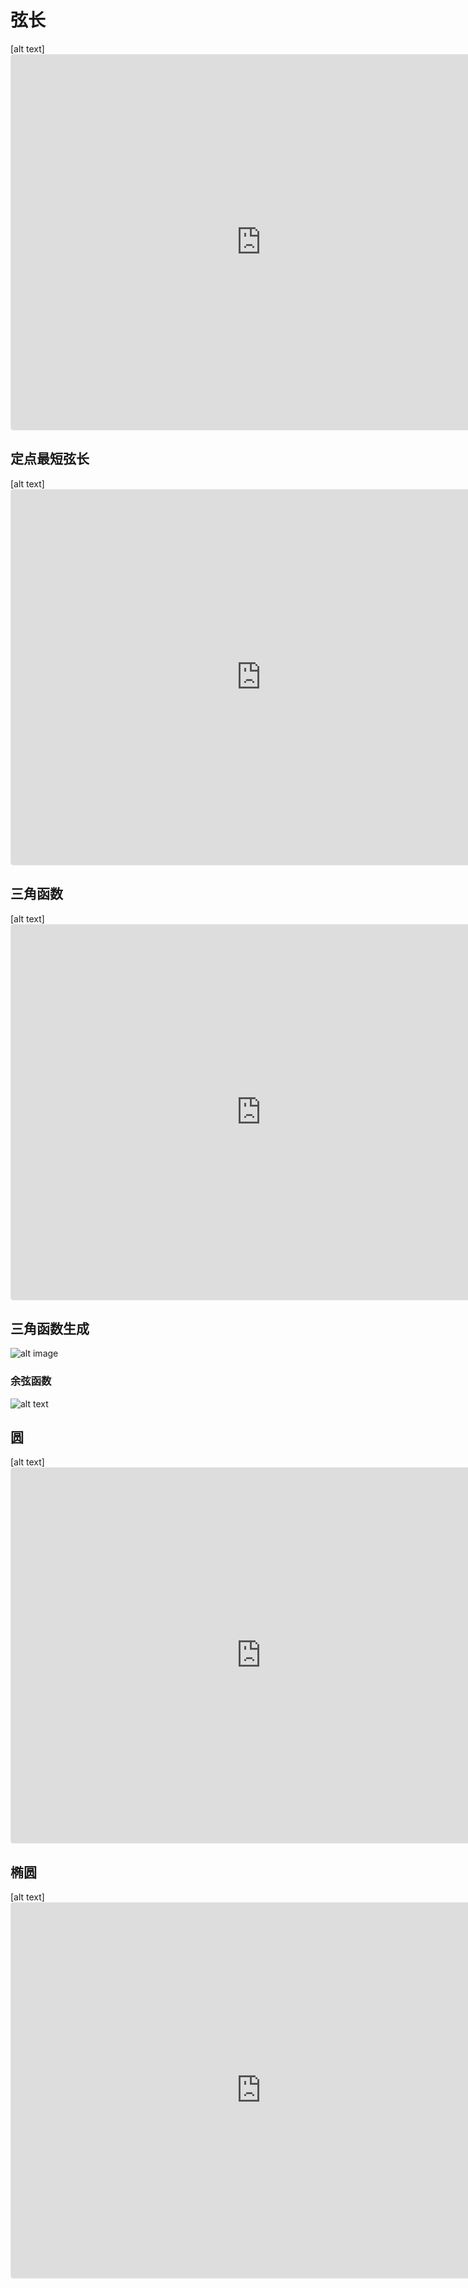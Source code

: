 



# 弦长

[alt text]<iframe src="https://www.geogebra.org/calculator/hd6yczze?embed" width="800" height="600" allowfullscreen style="border: 1px solid #e4e4e4;border-radius: 4px;" frameborder="0"></iframe>



## 定点最短弦长

[alt text]<iframe src="https://www.geogebra.org/calculator/hd6yczze?embed" width="800" height="600" allowfullscreen style="border: 1px solid #e4e4e4;border-radius: 4px;" frameborder="0"></iframe>


## 三角函数


[alt text]<iframe src="https://www.geogebra.org/classic/DbqdbgwV?embed" width="800" height="600" allowfullscreen style="border: 1px solid #e4e4e4;border-radius: 4px;" frameborder="0"></iframe>


## 三角函数生成

![alt image](https://pic3.zhimg.com/v2-eaaa5376a6385f49a6c6d1722da3848a_b.webp)

### 余弦函数

![alt text](https://pic1.zhimg.com/v2-8f310a9810b0f098f6c08095ddd286d4_b.webp)


## 圆


[alt text]<iframe src="https://www.geogebra.org/calculator/ydugngaj?embed" width="800" height="600" allowfullscreen style="border: 1px solid #e4e4e4;border-radius: 4px;" frameborder="0"></iframe>



## 椭圆


[alt text]<iframe src="https://www.geogebra.org/classic/bxr8k6f8?embed" width="800" height="600" allowfullscreen style="border: 1px solid #e4e4e4;border-radius: 4px;" frameborder="0"></iframe>



